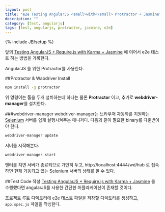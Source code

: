 ```yaml
---
layout: post
title: "e2e Testing AngularJS <small>with</small> Protractor + Jasmine"
description: ""
category: [test, angularjs]
tags: [test, angularjs, protractor, jasmine, e2e]
---
```

{% include JB/setup %}

앞의 [Testing AngularJS + Require.js with Karma + Jasmine](/test/angularjs/2015/09/03/testing-angularjs--requirejs-smallwithsmall-karma--jasmine/) 에 이어서 e2e 테스트 하는 방법을 기록한다.

AngularJS 를 위한 Protractor를 사용한다.

##Protractor & Wabdriver Install

```sh
npm install -g protractor
```

위 명령어는 툴을 두개 설치하는데 하나는 물론 **Protractor** 이고, 추가로 **webdriver-manager**를 설치한다.

###webdriver-manager
webdriver-manager는 브라우저 자동화를 지원하는 [Selenium](http://www.seleniumhq.org/) 서버를 쉽게 실행시켜주는 매니저다. 다음과 같이 필요한 binary를 다운받아야 한다.

```sh
webdriver-manager update
```

서버를 시작해본다.

```sh
webdriver-manager start
```

엔터를 치면 서버가 종료되므로 가만히 두고, http://localhost:4444/wd/hub 로 접속하면 현재 가동되고 있는 Selenium 서버의 상태를 알 수 있다.


##Test Code 작성
[Testing AngularJS + Require.js with Karma + Jasmine](/test/angularjs/2015/09/03/testing-angularjs--requirejs-smallwithsmall-karma--jasmine/) 를 수행했다면 angularJS를 사용한 간단한 어플리케이션이 존재할 것이다.

프로젝트 루트 디렉토리에 e2e 테스트 파일을 저장할 디렉토리를 생성하고, `app.spec.js` 파일을 작성한다.

```js



```
